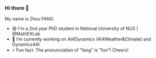 ### Hi there 👋
My name is Zhou FANG.
- 😄 I'm a 2nd year PhD student in National University of NUS | @MathEXLab
- 🌱 I’m currently working on AI4Dynamics (AI4Weather&Climate) and Dynamics4AI
- ⚡ Fun fact: The pronunciation of "fang" is "fun"! Cheers!
<!--
**ZhousLab/ZhousLab** is a ✨ _special_ ✨ repository because its `README.md` (this file) appears on your GitHub profile.

Here are some ideas to get you started:

- 🔭 I’m currently working on ...
- 🌱 I’m currently learning ...
- 👯 I’m looking to collaborate on ...
- 🤔 I’m looking for help with ...
- 💬 Ask me about ...
- 📫 How to reach me: ...
- 😄 Pronouns: ...
- ⚡ Fun fact: ...
-->
